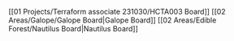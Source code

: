 [[01 Projects/Terraform associate 231030/HCTA003 Board]]
[[02 Areas/Galope/Galope Board|Galope Board]]
[[02 Areas/Edible Forest/Nautilus Board|Nautilus Board]]

